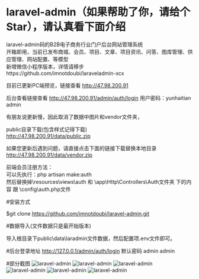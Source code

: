 # laravel-admin（如果帮助了你，请给个Star），请认真看下面介绍
laravel-admin码的B2B电子商务行业门户后台网站管理系统<br>
开箱即用，当前已发布商城、会员、项目、文章、项目资讯、问答、图库管理、供应管理、网站配置、等模型<br>
新增微信小程序版本，详情请移步https://github.com/imnotdoubi/laraveladmin-xcx<br>

目前已更新PC端预览，链接查看 http://47.98.200.91<br>

后台查看链接查看 http://47.98.200.91/admin/auth/login  用户密码：yunhaitian  admin<br>

有朋友说更新慢，因此取消了数据中图片和vendor文件夹，<br>

public目录下载(包含样式记得下载)<br>
http://47.98.200.91/data/public.zip<br>

如果您更新后遇到问题，请直接点击下面的链接下载替换本地目录<br>
http://47.98.200.91/data/vendor.zip<br>

前端会员注册方法：<br>
可以先执行：php artisan make:auth<br>
然后替换掉\resources\views\auth 和  \app\Http\Controllers\Auth文件夹 下的内容  跟 \config\auth.php文件


#安装方式

$git clone https://github.com/imnotdoubi/laravel-admin.git

#数据导入(文件数据只是最开始版本)

导入根目录下public\data\laradmin文件数据，然后配置项.env文件即可。


#后台登录地址
http://127.0.0.1/admin/auth/login  默认密码 admin  admin

#部分截图
![laravel-admin](https://github.com/imnotdoubi/laravel-admin/blob/master/public/vimg/10.jpg)
![laravel-admin](https://github.com/imnotdoubi/laravel-admin/blob/master/public/vimg/11.jpg)
![laravel-admin](https://github.com/imnotdoubi/laravel-admin/blob/master/public/vimg/12.jpg)
![laravel-admin](https://github.com/imnotdoubi/laravel-admin/blob/master/public/vimg/13.jpg)
![laravel-admin](https://github.com/imnotdoubi/laravel-admin/blob/master/public/vimg/14.jpg)
![laravel-admin](https://github.com/imnotdoubi/laravel-admin/blob/master/public/vimg/15.jpg)
